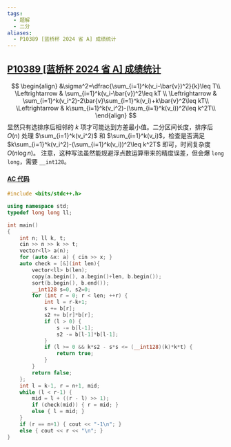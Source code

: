 ```yaml
---
tags:
  - 题解
  - 二分
aliases:
  - P10389 [蓝桥杯 2024 省 A] 成绩统计
---
```

## [P10389 [蓝桥杯 2024 省 A] 成绩统计](https://www.luogu.com.cn/problem/P10389)

$$
\begin{align}
&\sigma^2=\dfrac{\sum_{i=1}^k(v_i-\bar{v})^2}{k}\leq T\\
\Leftrightarrow & \sum_{i=1}^k(v_i-\bar{v})^2\leq kT \\
\Leftrightarrow & \sum_{i=1}^k(v_i^2)-2\bar{v}\sum_{i=1}^k(v_i)+k\bar{v}^2\leq kT\\
\Leftrightarrow & k\sum_{i=1}^k(v_i^2)-(\sum_{i=1}^k(v_i))^2\leq k^2T\\
\end{align}
$$
显然只有选排序后相邻的 $k$ 项才可能达到方差最小值。二分区间长度，排序后 $O(n)$ 处理 $\sum_{i=1}^k(v_i^2)$ 和 $\sum_{i=1}^k(v_i)$，检查是否满足 $k\sum_{i=1}^k(v_i^2)-(\sum_{i=1}^k(v_i))^2\leq k^2T$ 即可，时间复杂度 $O(n\log n)$。
注意，这种写法虽然能规避浮点数运算带来的精度误差，但会爆 `long long`，需要 `__int128`。

#### [AC 代码]()

```cpp
#include <bits/stdc++.h>

using namespace std;
typedef long long ll;

int main()
{
    int n; ll k, t;
    cin >> n >> k >> t;
    vector<ll> a(n);
    for (auto &x: a) { cin >> x; }
    auto check = [&](int len){
        vector<ll> b(len);
        copy(a.begin(), a.begin()+len, b.begin());
        sort(b.begin(), b.end());
        __int128 s=0, s2=0;
        for (int r = 0; r < len; ++r) {
            int l = r-k+1;
            s += b[r];
            s2 += b[r]*b[r];
            if (l > 0) {
                s -= b[l-1];
                s2 -= b[l-1]*b[l-1];
            }
            if (l >= 0 && k*s2 - s*s <= (__int128)(k)*k*t) {
                return true;
            }
        }
        return false;
    };
    int l = k-1, r = n+1, mid;
    while (l < r-1) {
        mid = l + ((r - l) >> 1);
        if (check(mid)) { r = mid; }
        else { l = mid; }
    }
    if (r == n+1) { cout << "-1\n"; }
    else { cout << r << "\n"; }
}
```